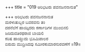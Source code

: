 +++
title = "019 ಅರಿಭಟರು ಪವನಜನನಾನುತ"

+++
ಅರಿಭಟರು ಪವನಜನನಾನುತ  
ಮರಳುತುಬ್ಬರ ಬವರವನು ತಂ  
ದರನೆಲೆಗೆ ಹಾಯ್ಕಿದರು ಕರ್ಣಾದಿಗಳ ಮುಂಬಿನಲಿ  
ಜರಿದುದತಿರಥರಾಜಿ ಬಾಯಲಿ  
ಕರಿಷ ಹಾಯ್ದುದು ಭೂಮಿಪಾಲರ  
ಬಿರುದು ಮುದ್ರಿಸಿದವು ಸಮೀರಕುಮಾರನುರವಣೆಗೆ    ॥19॥